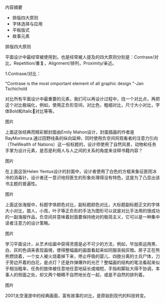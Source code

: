 内容摘要

- 排版四大原则
- 字体选择与应用
- 平板版式
- 故事元素

排版四大原则

 平面设计中最经常被使用到，也是经常被人提及的四大原则分别是：Contrase/对比，Repetition/重复，Alignment/排列，Proximity/亲近。

1.Contrase/对比：

  "Contrase is the most omportant element of all graphic design "-Jan Tschichold

 对比所有平面设计中最重要的元素，我们可以再设计过程中，找一个对比点，再把这个对比极端化，例如，使用正负形空间，对比色，粗细对比，尺寸大小对比，字体Bold和Italic对比等等。

图片

上面这张经典而精彩额封面由Emily Mahon设计，封面插画的作者是RayMorimura.通过田野线条的纵向延伸，同时使用负空间将观看者的注意力引向（TheWealth of Nations）这一标标题的，设计师使用了自然风景，动物和任务手掌为设计元素，是否是利用人与人之间的关系的角度来诠释书籍内容？

  图片

在上面这张Helen Yentus设计的封面中，设计者使用了白色的方框来象征医院冰冷的消毒针，设计者还一意识地将医生的形象处理得没有特色，这是为了凸显出该书主题的普遍性。

图片

上面这张海报中，标题字体颜色对比，副标题颜色对比，大标题副标题正文的字体大小对比，狼人，小孩，叶子等正负形的手法为图形可以说是对比手法用的很成功的一副海报作品，负空间并意味着封面要保持绝对的极简主义，它可以是一种集中读者注意力的设计策略。

 图片

学习平面设计，从艺术绘画中获得灵感是必不可少的方法，例如，毕加索运用黑、白、灰的色调来表现画境，使得整幅画的画面看起来如同服丧般灰暗。房子正在熊熊燃烧着，一个女人被火烧着掉下来，停止呼吸的婴儿、四肢分离的士兵尸体，刀子旁边开着的白花，是点灯？还是炸弹爆炸的光芒？整幅画的结构的笔法看起来似乎相当粗率，任务的肢体被任意地任意地延长或缩短，手指和脚趾大得不协调，本事人的侧面之处，却又两个眼睛不自然地长在一起，或是不自然的排列着。

 图片

2001太空漫游中的经典画面，富有故事的对比，是原始到现代的科技转变。

